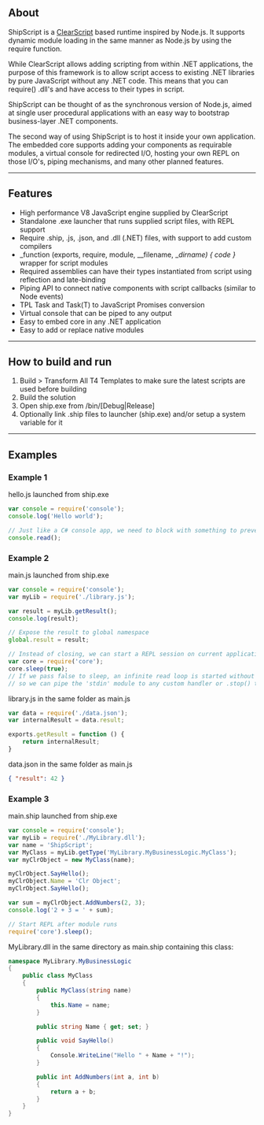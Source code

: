 ## About
ShipScript is a [ClearScript](http://clearscript.codeplex.com) based runtime inspired by Node.js. It supports dynamic module loading in the same manner as Node.js by using the require function.

While ClearScript allows adding scripting from within .NET applications, the purpose of this framework is to allow script access to existing .NET libraries by pure JavaScript without any .NET code. This means that you can require() .dll's and have access to their types in script.

ShipScript can be thought of as the synchronous version of Node.js, aimed at single user procedural applications with an easy way to bootstrap business-layer .NET components.

The second way of using ShipScript is to host it inside your own application. The embedded core supports adding your components as requirable modules, a virtual console for redirected I/O, hosting your own REPL on those I/O's, piping mechanisms, and many other planned features.

---

## Features
* High performance V8 JavaScript engine supplied by ClearScript
* Standalone .exe launcher that runs supplied script files, with REPL support
* Require .ship, .js, .json, and .dll (.NET) files, with support to add custom compilers
* _function (exports, require, module, __filename, __dirname) { code }_ wrapper for script modules
* Required assemblies can have their types instantiated from script using reflection and late-binding
* Piping API to connect native components with script callbacks (similar to Node events)
* TPL Task and Task(T) to JavaScript Promises conversion
* Virtual console that can be piped to any output
* Easy to embed core in any .NET application
* Easy to add or replace native modules

---

## How to build and run
1. Build > Transform All T4 Templates to make sure the latest scripts are used before building
2. Build the solution
3. Open ship.exe from /bin/[Debug|Release]
4. Optionally link .ship files to launcher (ship.exe) and/or setup a system variable for it

---

## Examples
### Example 1
hello.js launched from ship.exe
```javascript
var console = require('console');
console.log('Hello world');

// Just like a C# console app, we need to block with something to prevent closing
console.read();
```
### Example 2
main.js launched from ship.exe
```javascript
var console = require('console');
var myLib = require('./library.js');

var result = myLib.getResult();
console.log(result);

// Expose the result to global namespace
global.result = result;

// Instead of closing, we can start a REPL session on current application to inspect our application state
var core = require('core');
core.sleep(true);
// If we pass false to sleep, an infinite read loop is started without REPL
// so we can pipe the 'stdin' module to any custom handler or .stop() the loop
```
library.js in the same folder as main.js
```javascript
var data = require('./data.json');
var internalResult = data.result;

exports.getResult = function () {
    return internalResult;
}
```
data.json in the same folder as main.js
```json
{ "result": 42 }
```
### Example 3
main.ship launched from ship.exe
```javascript
var console = require('console');
var myLib = require('./MyLibrary.dll');
var name = 'ShipScript';
var MyClass = myLib.getType('MyLibrary.MyBusinessLogic.MyClass');
var myClrObject = new MyClass(name);

myClrObject.SayHello();
myClrObject.Name = 'Clr Object';
myClrObject.SayHello();

var sum = myClrObject.AddNumbers(2, 3);
console.log('2 + 3 = ' + sum);

// Start REPL after module runs
require('core').sleep();
```
MyLibrary.dll in the same directory as main.ship containing this class:
```cs
namespace MyLibrary.MyBusinessLogic
{
    public class MyClass
    {
        public MyClass(string name)
        {
            this.Name = name;
        }

        public string Name { get; set; }

        public void SayHello()
        {
            Console.WriteLine("Hello " + Name + "!");
        }

        public int AddNumbers(int a, int b)
        {
            return a + b;
        }
    }
}
```
